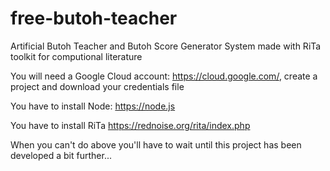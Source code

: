 # free-butoh-teacher
Artificial Butoh Teacher and Butoh Score Generator System made with RiTa toolkit for computional literature

You will need a Google Cloud account: https://cloud.google.com/, create a project and download your credentials file

You have to install Node: https://node.js

You have to install RiTa https://rednoise.org/rita/index.php

When you can't do above you'll have to wait until this project has been developed a bit further...

